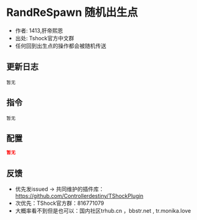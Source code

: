 # RandReSpawn 随机出生点

- 作者: 1413,肝帝熙恩
- 出处: Tshock官方中文群
- 任何回到出生点的操作都会被随机传送

## 更新日志

```
暂无
```

## 指令

```
暂无
```

## 配置

```json
暂无
```
## 反馈
- 优先发issued -> 共同维护的插件库：https://github.com/Controllerdestiny/TShockPlugin
- 次优先：TShock官方群：816771079
- 大概率看不到但是也可以：国内社区trhub.cn ，bbstr.net , tr.monika.love